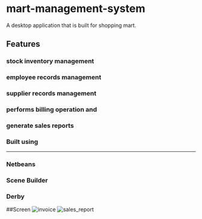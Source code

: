 # mart-management-system

A desktop application that is built for shopping mart.

## Features
### stock inventory management 
### employee records management 
### supplier records management
### performs billing operation and 
### generate sales reports 

### Built using
__________________

### Netbeans
### Scene Builder
### Derby


##Screen
![invoice](https://user-images.githubusercontent.com/31150186/163740727-d11dd2e2-3d8e-4cb0-b671-9927af732863.jpg)
![sales_report](https://user-images.githubusercontent.com/31150186/163740734-e0326c50-909c-42d6-ae09-e8661ed84747.jpg)

